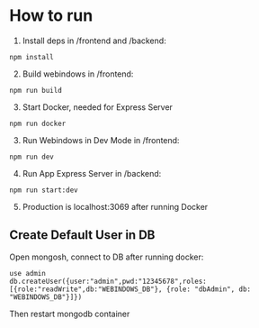 # How to run

1. Install deps in /frontend and /backend:

```
npm install
```

2. Build webindows in /frontend:

```
npm run build
```

3. Start Docker, needed for Express Server

```
npm run docker
```

3. Run Webindows in Dev Mode in /frontend:

```
npm run dev
```

4. Run App Express Server in /backend:

```
npm run start:dev
```

5. Production is localhost:3069 after running Docker

## Create Default User in DB

Open mongosh, connect to DB after running docker:

```
use admin
db.createUser({user:"admin",pwd:"12345678",roles:[{role:"readWrite",db:"WEBINDOWS_DB"}, {role: "dbAdmin", db: "WEBINDOWS_DB"}]})
```

Then restart mongodb container
